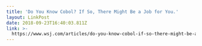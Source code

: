 ```yaml
---
title: 'Do You Know Cobol? If So, There Might Be a Job for You.'
layout: LinkPost
date: 2018-09-23T16:40:03.811Z
link: >-
  https://www.wsj.com/articles/do-you-know-cobol-if-so-there-might-be-a-job-for-you-1537550913?mod=hp_featst_pos1
---
```


